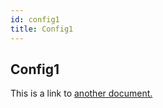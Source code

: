 ```yaml
---
id: config1
title: Config1
---
```


## Config1
This is a link to [another document.](intro/mission.md)  
